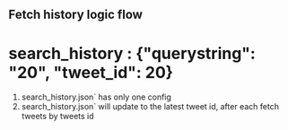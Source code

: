 ## Fetch history logic flow
# search_history : {"querystring": "20", "tweet_id": 20}
1. search_history.json` has only one config
2. search_history.json` will update to the latest tweet id, after each fetch tweets by tweets id